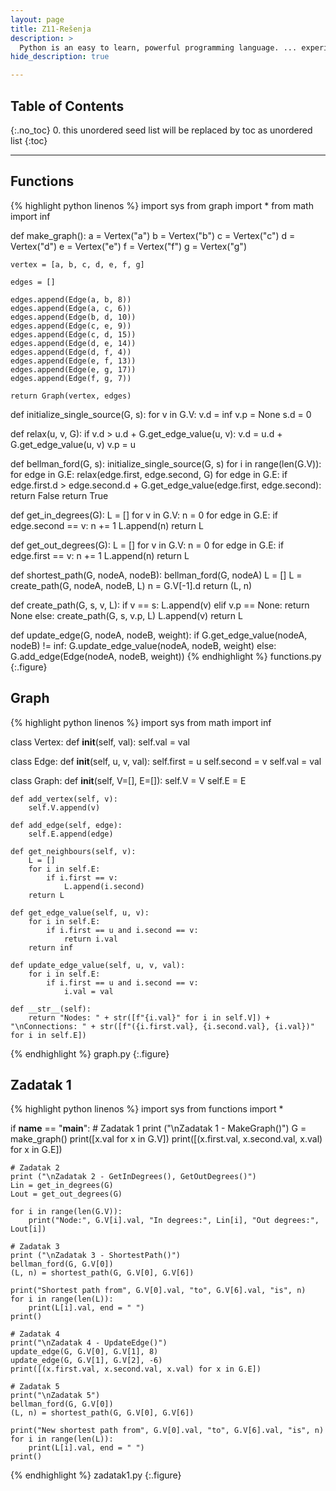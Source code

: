 ```yaml
---
layout: page
title: Z11-Rešenja
description: >
  Python is an easy to learn, powerful programming language. ... experience, but all examples are self-contained, so the tutorial can be read off-line as well.
hide_description: true

---
```


## Table of Contents
{:.no_toc}
0. this unordered seed list will be replaced by toc as unordered list
{:toc}

---

## Functions

{% highlight python linenos %}
import sys
from graph import *
from math import inf

def make_graph():
    a = Vertex("a")
    b = Vertex("b")
    c = Vertex("c")
    d = Vertex("d")
    e = Vertex("e")
    f = Vertex("f")
    g = Vertex("g")

    vertex = [a, b, c, d, e, f, g]

    edges = []

    edges.append(Edge(a, b, 8))
    edges.append(Edge(a, c, 6))
    edges.append(Edge(b, d, 10))
    edges.append(Edge(c, e, 9))
    edges.append(Edge(c, d, 15))
    edges.append(Edge(d, e, 14))
    edges.append(Edge(d, f, 4))
    edges.append(Edge(e, f, 13))
    edges.append(Edge(e, g, 17))
    edges.append(Edge(f, g, 7))

    return Graph(vertex, edges)

def initialize_single_source(G, s):
    for v in G.V:
        v.d = inf
        v.p = None
    s.d = 0

def relax(u, v, G):
    if v.d > u.d + G.get_edge_value(u, v):
        v.d = u.d + G.get_edge_value(u, v)
        v.p = u

def bellman_ford(G, s):
    initialize_single_source(G, s)
    for i in range(len(G.V)):
        for edge in G.E:
            relax(edge.first, edge.second, G)
    for edge in G.E:
        if edge.first.d > edge.second.d + G.get_edge_value(edge.first, edge.second):
            return False
    return True

def get_in_degrees(G):
    L = []
    for v in G.V:
        n = 0
        for edge in G.E:
            if edge.second == v:
                n += 1
        L.append(n)
    return L

def get_out_degrees(G):
    L = []
    for v in G.V:
        n = 0
        for edge in G.E:
            if edge.first == v:
                n += 1
        L.append(n)
    return L

def shortest_path(G, nodeA, nodeB):
    bellman_ford(G, nodeA)
    L = []
    L = create_path(G, nodeA, nodeB, L)
    n = G.V[-1].d
    return (L, n)

def create_path(G, s, v, L):
    if v == s:
        L.append(v)
    elif v.p == None:
        return None
    else:
        create_path(G, s, v.p, L)
        L.append(v)
    return L

def update_edge(G, nodeA, nodeB, weight):
    if G.get_edge_value(nodeA, nodeB) != inf:
        G.update_edge_value(nodeA, nodeB, weight)
    else:
        G.add_edge(Edge(nodeA, nodeB, weight))
{% endhighlight %}
functions.py
{:.figure}

## Graph

{% highlight python linenos %}
import sys
from math import inf

class Vertex:
    def __init__(self, val):
        self.val = val

class Edge:
    def __init__(self, u, v, val):
        self.first = u
        self.second = v
        self.val = val

class Graph:
    def __init__(self, V=[], E=[]):
        self.V = V
        self.E = E

    def add_vertex(self, v):
        self.V.append(v)

    def add_edge(self, edge):
        self.E.append(edge)

    def get_neighbours(self, v):
        L = []
        for i in self.E:
            if i.first == v:
                L.append(i.second)
        return L

    def get_edge_value(self, u, v):
        for i in self.E:
            if i.first == u and i.second == v:
                return i.val
        return inf

    def update_edge_value(self, u, v, val):
        for i in self.E:
            if i.first == u and i.second == v:
                i.val = val

    def __str__(self):
        return "Nodes: " + str([f"{i.val}" for i in self.V]) + "\nConnections: " + str([f"({i.first.val}, {i.second.val}, {i.val})" for i in self.E])
{% endhighlight %}
graph.py
{:.figure}

## Zadatak 1

{% highlight python linenos %}
import sys
from functions import *

if __name__ == "__main__":
    # Zadatak 1
    print ("\nZadatak 1 - MakeGraph()")
    G = make_graph()
    print([x.val for x in G.V])
    print([(x.first.val, x.second.val, x.val) for x in G.E])

    # Zadatak 2
    print ("\nZadatak 2 - GetInDegrees(), GetOutDegrees()")
    Lin = get_in_degrees(G)
    Lout = get_out_degrees(G)

    for i in range(len(G.V)):
        print("Node:", G.V[i].val, "In degrees:", Lin[i], "Out degrees:", Lout[i])

    # Zadatak 3
    print ("\nZadatak 3 - ShortestPath()")
    bellman_ford(G, G.V[0])
    (L, n) = shortest_path(G, G.V[0], G.V[6])

    print("Shortest path from", G.V[0].val, "to", G.V[6].val, "is", n)
    for i in range(len(L)):
        print(L[i].val, end = " ")
    print()

    # Zadatak 4
    print("\nZadatak 4 - UpdateEdge()")
    update_edge(G, G.V[0], G.V[1], 8)
    update_edge(G, G.V[1], G.V[2], -6)
    print([(x.first.val, x.second.val, x.val) for x in G.E])

    # Zadatak 5
    print("\nZadatak 5")
    bellman_ford(G, G.V[0])
    (L, n) = shortest_path(G, G.V[0], G.V[6])

    print("New shortest path from", G.V[0].val, "to", G.V[6].val, "is", n)
    for i in range(len(L)):
        print(L[i].val, end = " ")
    print()
{% endhighlight %}
zadatak1.py
{:.figure}